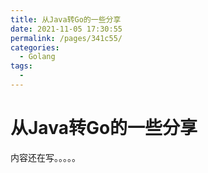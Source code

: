 ```yaml
---
title: 从Java转Go的一些分享
date: 2021-11-05 17:30:55
permalink: /pages/341c55/
categories:
  - Golang
tags:
  - 
---
```

# 从Java转Go的一些分享

内容还在写。。。。。